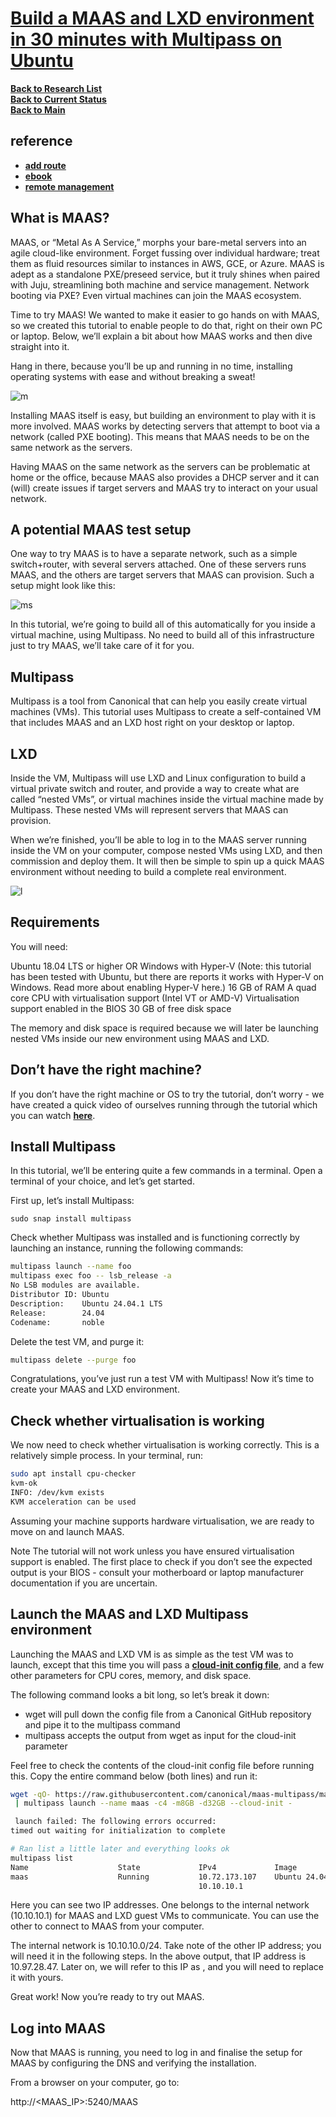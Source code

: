 # **[Build a MAAS and LXD environment in 30 minutes with Multipass on Ubuntu](https://maas.io/docs/maas-in-thirty-minutes)**

**[Back to Research List](../../../research_list.md)**\
**[Back to Current Status](../../../../development/status/weekly/current_status.md)**\
**[Back to Main](../../../../README.md)**

## reference

- **[add route](https://discourse.ubuntu.com/t/how-to-use-multipass-remotely/26360/2)**
- **[ebook](https://pages.ubuntu.com/eBook-MAAS.html)**
- **[remote management](https://dev.to/adityapratapbh1/a-comprehensive-guide-to-multipass-simplifying-virtual-machine-management-b0c)**

## What is MAAS?

MAAS, or “Metal As A Service,” morphs your bare-metal servers into an agile cloud-like environment. Forget fussing over individual hardware; treat them as fluid resources similar to instances in AWS, GCE, or Azure. MAAS is adept as a standalone PXE/preseed service, but it truly shines when paired with Juju, streamlining both machine and service management. Network booting via PXE? Even virtual machines can join the MAAS ecosystem.

Time to try MAAS! We wanted to make it easier to go hands on with MAAS, so we created this tutorial to enable people to do that, right on their own PC or laptop. Below, we’ll explain a bit about how MAAS works and then dive straight into it.

Hang in there, because you’ll be up and running in no time, installing operating systems with ease and without breaking a sweat!

![m](https://discourse-maas-io-uploads.s3.us-east-1.amazonaws.com/original/2X/5/593e7b1b7952b582215b49c92f35de7eb63a9b85.jpeg)

Installing MAAS itself is easy, but building an environment to play with it is more involved. MAAS works by detecting servers that attempt to boot via a network (called PXE booting). This means that MAAS needs to be on the same network as the servers.

Having MAAS on the same network as the servers can be problematic at home or the office, because MAAS also provides a DHCP server and it can (will) create issues if target servers and MAAS try to interact on your usual network.

## A potential MAAS test setup

One way to try MAAS is to have a separate network, such as a simple switch+router, with several servers attached. One of these servers runs MAAS, and the others are target servers that MAAS can provision. Such a setup might look like this:

![ms](https://assets.ubuntu.com/v1/948323ca-MAAS+tutorial+diagram-01.svg)

In this tutorial, we’re going to build all of this automatically for you inside a virtual machine, using Multipass. No need to build all of this infrastructure just to try MAAS, we’ll take care of it for you.

## Multipass
Multipass is a tool from Canonical that can help you easily create virtual machines (VMs). This tutorial uses Multipass to create a self-contained VM that includes MAAS and an LXD host right on your desktop or laptop.

## LXD

Inside the VM, Multipass will use LXD and Linux configuration to build a virtual private switch and router, and provide a way to create what are called “nested VMs”, or virtual machines inside the virtual machine made by Multipass. These nested VMs will represent servers that MAAS can provision.

When we’re finished, you’ll be able to log in to the MAAS server running inside the VM on your computer, compose nested VMs using LXD, and then commission and deploy them. It will then be simple to spin up a quick MAAS environment without needing to build a complete real environment.

![l](https://assets.ubuntu.com/v1/6e132859-MAAS+tutorial+diagram-02.svg)

## Requirements

You will need:

Ubuntu 18.04 LTS or higher OR Windows with Hyper-V
(Note: this tutorial has been tested with Ubuntu, but there are reports it works with Hyper-V on Windows. Read more about enabling Hyper-V here.)
16 GB of RAM
A quad core CPU with virtualisation support (Intel VT or AMD-V)
Virtualisation support enabled in the BIOS
30 GB of free disk space

The memory and disk space is required because we will later be launching nested VMs inside our new environment using MAAS and LXD.

## Don’t have the right machine?

If you don’t have the right machine or OS to try the tutorial, don’t worry - we have created a quick video of ourselves running through the tutorial which you can watch **[here](https://www.youtube.com/watch?v=5mjEbQ5Jb1Y)**.

## Install Multipass

In this tutorial, we’ll be entering quite a few commands in a terminal. Open a terminal of your choice, and let’s get started.

First up, let’s install Multipass:

`sudo snap install multipass`

Check whether Multipass was installed and is functioning correctly by launching an instance, running the following commands:

```bash
multipass launch --name foo
multipass exec foo -- lsb_release -a
No LSB modules are available.
Distributor ID: Ubuntu
Description:    Ubuntu 24.04.1 LTS
Release:        24.04
Codename:       noble
```

Delete the test VM, and purge it:

```bash
multipass delete --purge foo
```
Congratulations, you’ve just run a test VM with Multipass! Now it’s time to create your MAAS and LXD environment.

## Check whether virtualisation is working

We now need to check whether virtualisation is working correctly. This is a relatively simple process. In your terminal, run:

```bash
sudo apt install cpu-checker
kvm-ok
INFO: /dev/kvm exists
KVM acceleration can be used
```

Assuming your machine supports hardware virtualisation, we are ready to move on and launch MAAS.

Note
The tutorial will not work unless you have ensured virtualisation support is enabled.
The first place to check if you don’t see the expected output is your BIOS - consult your motherboard or laptop manufacturer documentation if you are uncertain.

## Launch the MAAS and LXD Multipass environment

Launching the MAAS and LXD VM is as simple as the test VM was to launch, except that this time you will pass a **[cloud-init config file](https://github.com/canonical/maas-multipass/blob/main/maas.yml)**, and a few other parameters for CPU cores, memory, and disk space.

The following command looks a bit long, so let’s break it down:

- wget will pull down the config file from a Canonical GitHub repository and pipe it to the multipass command
- multipass accepts the output from wget as input for the cloud-init parameter

Feel free to check the contents of the cloud-init config file before running this. Copy the entire command below (both lines) and run it:

```bash
wget -qO- https://raw.githubusercontent.com/canonical/maas-multipass/main/maas.yml \
 | multipass launch --name maas -c4 -m8GB -d32GB --cloud-init -

 launch failed: The following errors occurred:
timed out waiting for initialization to complete

# Ran list a little later and everything looks ok
multipass list              
Name                    State             IPv4             Image
maas                    Running           10.72.173.107    Ubuntu 24.04 LTS
                                          10.10.10.1
```

Here you can see two IP addresses. One belongs to the internal network (10.10.10.1) for MAAS and LXD guest VMs to communicate. You can use the other to connect to MAAS from your computer.

The internal network is 10.10.10.0/24. Take note of the other IP address; you will need it in the following steps. In the above output, that IP address is 10.97.28.47. Later on, we will refer to this IP as <MAAS IP>, and you will need to replace it with yours.

Great work! Now you’re ready to try out MAAS.

## Log into MAAS

Now that MAAS is running, you need to log in and finalise the setup for MAAS by configuring the DNS and verifying the installation.

From a browser on your computer, go to:

http://<MAAS_IP>:5240/MAAS